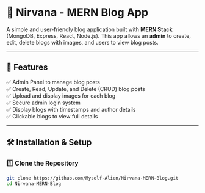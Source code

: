 # 📝 Nirvana - MERN Blog App  

A simple and user-friendly blog application built with **MERN Stack** (MongoDB, Express, React, Node.js). This app allows an **admin** to create, edit, delete blogs with images, and users to view blog posts.  

---

## 🌟 Features  
✅ Admin Panel to manage blog posts  
✅ Create, Read, Update, and Delete (CRUD) blog posts  
✅ Upload and display images for each blog  
✅ Secure admin login system  
✅ Display blogs with timestamps and author details  
✅ Clickable blogs to view full details  

---

## 🛠️ Installation & Setup  

### 1️⃣ Clone the Repository  
```bash
git clone https://github.com/Myself-Alien/Nirvana-MERN-Blog.git
cd Nirvana-MERN-Blog
